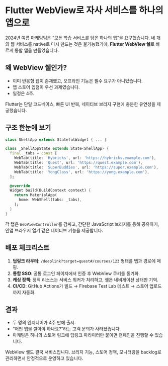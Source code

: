 # Flutter WebView로 자사 서비스를 하나의 앱으로

2024년 여름 마케팅팀은 “모든 학습 서비스를 담은 하나의 앱”을 요구했습니다. 네 개의 웹 서비스를 native로 다시 만드는 것은 불가능했기에, **Flutter WebView 쉘**로 빠르게 통합 앱을 만들었습니다.

## 왜 WebView 쉘인가?

- 이미 반응형 웹이 존재했고, 오프라인 기능은 필수 요구가 아니었습니다.
- 앱 스토어 입점이 우선 과제였습니다.
- 일정은 4주.

Flutter는 단일 코드베이스, 빠른 UI 반복, 네이티브 브리지 구현에 충분한 유연성을 제공했습니다.

## 구조 한눈에 보기

```dart
class ShellApp extends StatefulWidget { ... }

class _ShellAppState extends State<ShellApp> {
  final _tabs = const [
    WebTab(title: 'Hybricks', url: 'https://hybricks.example.com'),
    WebTab(title: 'Quest', url: 'https://quest.example.com'),
    WebTab(title: 'SuperBuddies', url: 'https://super.example.com'),
    WebTab(title: 'YongClass', url: 'https://yong.example.com'),
  ];

  @override
  Widget build(BuildContext context) {
    return MaterialApp(
      home: WebShell(tabs: _tabs),
    );
  }
}
```

각 탭은 `WebViewController`를 감싸고, 간단한 JavaScript 브리지를 통해 공유하기, 인앱 브라우저 열기 같은 네이티브 기능을 제공합니다.

## 배포 체크리스트

1. **딥링크 라우터**: `/deeplink?target=quest#/courses/123` 형태를 탭과 경로에 매핑.
2. **통합 SSO**: 공통 로그인 페이지에서 인증 후 WebView 쿠키를 동기화.
3. **캐싱 정책**: 정적 리소스는 서비스 워커가 처리하고, 쉘은 네비게이션 상태만 기억.
4. **CI/CD**: GitHub Actions가 빌드 → Firebase Test Lab 테스트 → 스토어 업로드까지 자동화.

## 결과

- 두 명의 엔지니어가 4주 만에 출시.
- “어떤 앱을 깔아야 하나요?”라는 고객 문의가 사라졌습니다.
- 마케팅은 하나의 스토어 링크에 딥링크 파라미터만 붙이면 캠페인을 진행할 수 있습니다.

WebView 쉘도 결국 서비스입니다. 브리지 기능, 스토어 정책, 모니터링을 backlog로 관리하면서 안정적으로 운영하고 있습니다.
